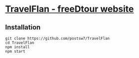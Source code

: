 # [TravelFlan - freeDtour website](http://www.freedtour.com/)

## Installation

```
git clone https://github.com/postsw7/TravelFlan
cd TravelFlan
npm install
npm start
```

